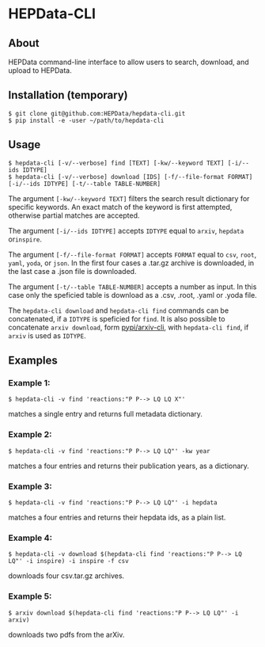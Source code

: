 # HEPData-CLI

## About

HEPData command-line interface to allow users to search, download, and upload to HEPData.

## Installation (temporary)

```code
$ git clone git@github.com:HEPData/hepdata-cli.git
$ pip install -e -user ~/path/to/hepdata-cli
```

## Usage

```code
$ hepdata-cli [-v/--verbose] find [TEXT] [-kw/--keyword TEXT] [-i/--ids IDTYPE]
$ hepdata-cli [-v/--verbose] download [IDS] [-f/--file-format FORMAT] [-i/--ids IDTYPE] [-t/--table TABLE-NUMBER]
```

The argument ```[-kw/--keyword TEXT]``` filters the search result dictionary for specific keywords.
An exact match of the keyword is first attempted, otherwise partial matches are accepted.

The argument ```[-i/--ids IDTYPE]``` accepts ```IDTYPE``` equal to ```arxiv```, ```hepdata``` or```inspire```.

The argument  ```[-f/--file-format FORMAT]``` accepts ```FORMAT``` equal to ```csv```, ```root```, ```yaml```, ```yoda```, or ```json```.
In the first four cases a .tar.gz archive is downloaded, in the last case a .json file is downloaded.

The argument  ```[-t/--table TABLE-NUMBER]``` accepts a number as input.
In this case only the speficied table is download as a .csv, .root, .yaml or .yoda file.

The ```hepdata-cli download``` and ```hepdata-cli find``` commands can be concatenated, if a ```IDTYPE``` is speficied for ```find```.
It is also possible to concatenate ```arxiv download```, form [pypi/arxiv-cli](https://pypi.org/project/arxiv-cli/), with ```hepdata-cli find```, if ```arxiv``` is used as ```IDTYPE```.

## Examples

### Example 1:

```code
$ hepdata-cli -v find 'reactions:"P P--> LQ LQ X"'
```
matches a single entry and returns full metadata dictionary.

### Example 2:

```code
$ hepdata-cli -v find 'reactions:"P P--> LQ LQ"' -kw year
```
matches a four entries and returns their publication years, as a dictionary.

### Example 3:

```code
$ hepdata-cli -v find 'reactions:"P P--> LQ LQ"' -i hepdata
```
matches a four entries and returns their hepdata ids, as a plain list.

### Example 4:

```code
$ hepdata-cli -v download $(hepdata-cli find 'reactions:"P P--> LQ LQ"' -i inspire) -i inspire -f csv
```
downloads four csv.tar.gz archives.

### Example 5:

```code
$ arxiv download $(hepdata-cli find 'reactions:"P P--> LQ LQ"' -i arxiv)
```
downloads two pdfs from the arXiv.